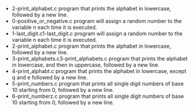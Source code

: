 - 2-print_alphabet.c program that prints the alphabet in lowercase, followed by a new line.
- 0-positive_or_negative.c program will assign a random number to the variable n each time it is executed. 
- 1-last_digit.c1-last_digit.c program will assign a random number to the variable n each time it is executed.
- 2-print_alphabet.c program that prints the alphabet in lowercase, followed by a new line.
- 3-print_alphabets.c3-print_alphabets.c program that prints the alphabet in lowercase, and then in uppercase, followed by a new line.
- 4-print_alphabt.c program that prints the alphabet in lowercase, except q and e followed by a new line.
- 5-print_numbers.c program that prints all single digit numbers of base 10 starting from 0, followed by a new line.
- 6-print_numberz.c program that prints all single digit numbers of base 10 starting from 0, followed by a new line.
